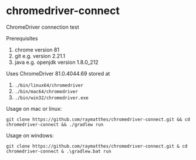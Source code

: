 # chromedriver-connect
ChromeDriver connection test

Prerequisites
1. chrome version 81
2. git e.g. version 2.21.1
3. java e.g. openjdk version 1.8.0_212 

Uses ChromeDriver 81.0.4044.69 stored at
1. `./bin/linux64/chromedriver`
2. `./bin/mac64/chromedriver`
3. `./bin/win32/chromedriver.exe`

Usage on mac or linux:
```
git clone https://github.com/raymatthes/chromedriver-connect.git && cd chromedriver-connect && ./gradlew run
```

Usage on windows:
```
git clone https://github.com/raymatthes/chromedriver-connect.git & cd chromedriver-connect & .\gradlew.bat run
```           
